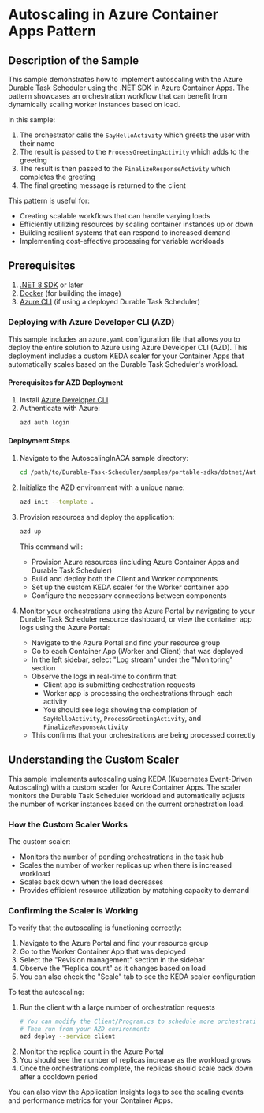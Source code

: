 # Autoscaling in Azure Container Apps Pattern

## Description of the Sample

This sample demonstrates how to implement autoscaling with the Azure Durable Task Scheduler using the .NET SDK in Azure Container Apps. The pattern showcases an orchestration workflow that can benefit from dynamically scaling worker instances based on load.

In this sample:
1. The orchestrator calls the `SayHelloActivity` which greets the user with their name
2. The result is passed to the `ProcessGreetingActivity` which adds to the greeting
3. The result is then passed to the `FinalizeResponseActivity` which completes the greeting
4. The final greeting message is returned to the client

This pattern is useful for:
- Creating scalable workflows that can handle varying loads
- Efficiently utilizing resources by scaling container instances up or down
- Building resilient systems that can respond to increased demand
- Implementing cost-effective processing for variable workloads

## Prerequisites

1. [.NET 8 SDK](https://dotnet.microsoft.com/download/dotnet/8.0) or later
2. [Docker](https://www.docker.com/products/docker-desktop/) (for building the image)
3. [Azure CLI](https://docs.microsoft.com/cli/azure/install-azure-cli) (if using a deployed Durable Task Scheduler)

### Deploying with Azure Developer CLI (AZD)

This sample includes an `azure.yaml` configuration file that allows you to deploy the entire solution to Azure using Azure Developer CLI (AZD). This deployment includes a custom KEDA scaler for your Container Apps that automatically scales based on the Durable Task Scheduler's workload.

#### Prerequisites for AZD Deployment

1. Install [Azure Developer CLI](https://learn.microsoft.com/en-us/azure/developer/azure-developer-cli/install-azd)
2. Authenticate with Azure:
   ```bash
   azd auth login
   ```

#### Deployment Steps

1. Navigate to the AutoscalingInACA sample directory:
   ```bash
   cd /path/to/Durable-Task-Scheduler/samples/portable-sdks/dotnet/AutoscalingInACA
   ```

2. Initialize the AZD environment with a unique name:
   ```bash
   azd init --template .
   ```

3. Provision resources and deploy the application:
   ```bash
   azd up
   ```
   This command will:
   - Provision Azure resources (including Azure Container Apps and Durable Task Scheduler)
   - Build and deploy both the Client and Worker components
   - Set up the custom KEDA scaler for the Worker container app
   - Configure the necessary connections between components

4. Monitor your orchestrations using the Azure Portal by navigating to your Durable Task Scheduler resource dashboard, or view the container app logs using the Azure Portal:

   - Navigate to the Azure Portal and find your resource group
   - Go to each Container App (Worker and Client) that was deployed
   - In the left sidebar, select "Log stream" under the "Monitoring" section
   - Observe the logs in real-time to confirm that:
     - Client app is submitting orchestration requests
     - Worker app is processing the orchestrations through each activity
     - You should see logs showing the completion of `SayHelloActivity`, `ProcessGreetingActivity`, and `FinalizeResponseActivity`
   - This confirms that your orchestrations are being processed correctly

## Understanding the Custom Scaler

This sample implements autoscaling using KEDA (Kubernetes Event-Driven Autoscaling) with a custom scaler for Azure Container Apps. The scaler monitors the Durable Task Scheduler workload and automatically adjusts the number of worker instances based on the current orchestration load.

### How the Custom Scaler Works

The custom scaler:
- Monitors the number of pending orchestrations in the task hub
- Scales the number of worker replicas up when there is increased workload
- Scales back down when the load decreases
- Provides efficient resource utilization by matching capacity to demand

### Confirming the Scaler is Working

To verify that the autoscaling is functioning correctly:

1. Navigate to the Azure Portal and find your resource group
2. Go to the Worker Container App that was deployed
3. Select the "Revision management" section in the sidebar
4. Observe the "Replica count" as it changes based on load
5. You can also check the "Scale" tab to see the KEDA scaler configuration

To test the autoscaling:
1. Run the client with a large number of orchestration requests
   ```bash
   # You can modify the Client/Program.cs to schedule more orchestrations
   # Then run from your AZD environment:
   azd deploy --service client
   ```
2. Monitor the replica count in the Azure Portal
3. You should see the number of replicas increase as the workload grows
4. Once the orchestrations complete, the replicas should scale back down after a cooldown period

You can also view the Application Insights logs to see the scaling events and performance metrics for your Container Apps.
